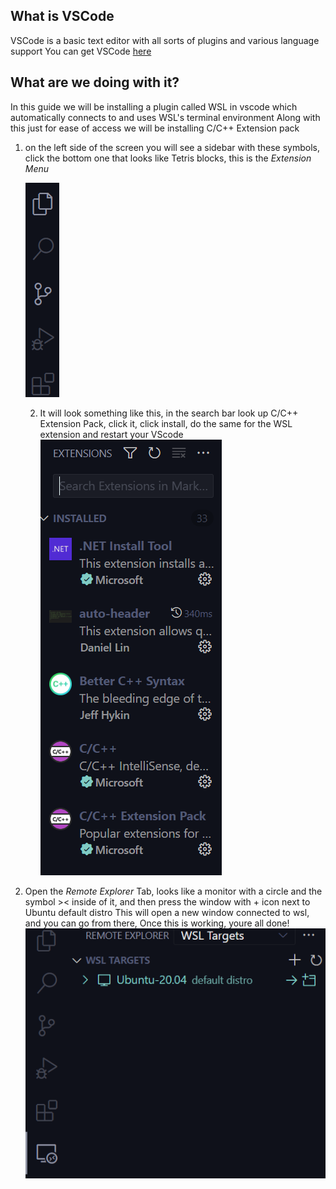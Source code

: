 
## What is VSCode

VSCode is a basic text editor with all sorts of plugins and various language support
You can get VSCode [here](https://code.visualstudio.com/download)

## What are we doing with it?
In this guide we will be installing a plugin called WSL in vscode which automatically connects to and uses WSL's terminal environment
Along with this just for ease of access we will be installing C/C++ Extension pack

1. on the left side of the screen you will see a sidebar with these symbols, click the bottom one that looks like Tetris blocks, this is the *Extension Menu*  
   
   ![Sidebar](sidebar.png)
   
   2. It will look something like this, in the search bar look up C/C++ Extension Pack, click it, click install, do the same for the WSL extension and restart your VScode  
    ![Extension Menu](extension_menu.png)
3. Open the *Remote Explorer* Tab, looks like a monitor with a circle and the symbol 
   \>< inside of it, and then press the window with + icon next to Ubuntu default distro This will open a new window connected to wsl, and you can go from there, Once this is working, youre all done!  
   ![Remote Explorer](remotes.png)